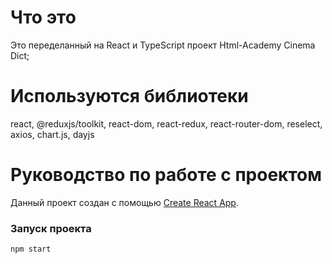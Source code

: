 # Что это
Это переделанный на React и TypeScript проект Html-Academy Cinema Dict;

# Используются библиотеки

react, @reduxjs/toolkit, react-dom, react-redux, react-router-dom, reselect,
axios, chart.js, dayjs

# Руководство по работе с проектом

Данный проект создан с помощью [Create React App](https://github.com/facebook/create-react-app).

### Запуск проекта

```bash
npm start
```
